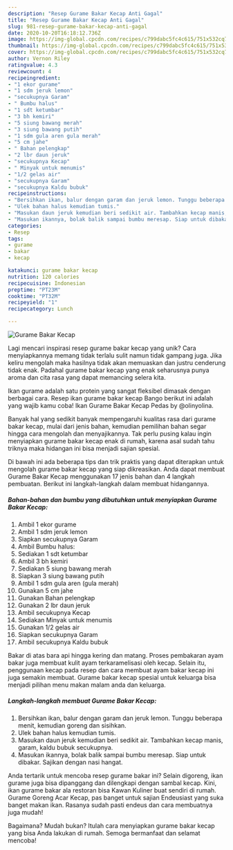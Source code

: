```yaml
---
description: "Resep Gurame Bakar Kecap Anti Gagal"
title: "Resep Gurame Bakar Kecap Anti Gagal"
slug: 981-resep-gurame-bakar-kecap-anti-gagal
date: 2020-10-20T16:18:12.736Z
image: https://img-global.cpcdn.com/recipes/c799dabc5fc4c615/751x532cq70/gurame-bakar-kecap-foto-resep-utama.jpg
thumbnail: https://img-global.cpcdn.com/recipes/c799dabc5fc4c615/751x532cq70/gurame-bakar-kecap-foto-resep-utama.jpg
cover: https://img-global.cpcdn.com/recipes/c799dabc5fc4c615/751x532cq70/gurame-bakar-kecap-foto-resep-utama.jpg
author: Vernon Riley
ratingvalue: 4.3
reviewcount: 4
recipeingredient:
- "1 ekor gurame"
- "1 sdm jeruk lemon"
- "secukupnya Garam"
- " Bumbu halus"
- "1 sdt ketumbar"
- "3 bh kemiri"
- "5 siung bawang merah"
- "3 siung bawang putih"
- "1 sdm gula aren gula merah"
- "5 cm jahe"
- " Bahan pelengkap"
- "2 lbr daun jeruk"
- "secukupnya Kecap"
- " Minyak untuk menumis"
- "1/2 gelas air"
- "secukupnya Garam"
- "secukupnya Kaldu bubuk"
recipeinstructions:
- "Bersihkan ikan, balur dengan garam dan jeruk lemon. Tunggu beberapa menit, kemudian goreng dan sisihkan."
- "Ulek bahan halus kemudian tumis."
- "Masukan daun jeruk kemudian beri sedikit air. Tambahkan kecap manis, garam, kaldu bubuk secukupnya."
- "Masukan ikannya, bolak balik sampai bumbu meresap. Siap untuk dibakar. Sajikan dengan nasi hangat."
categories:
- Resep
tags:
- gurame
- bakar
- kecap

katakunci: gurame bakar kecap 
nutrition: 120 calories
recipecuisine: Indonesian
preptime: "PT23M"
cooktime: "PT32M"
recipeyield: "1"
recipecategory: Lunch

---
```



![Gurame Bakar Kecap](https://img-global.cpcdn.com/recipes/c799dabc5fc4c615/751x532cq70/gurame-bakar-kecap-foto-resep-utama.jpg)

Lagi mencari inspirasi resep gurame bakar kecap yang unik? Cara menyiapkannya memang tidak terlalu sulit namun tidak gampang juga. Jika keliru mengolah maka hasilnya tidak akan memuaskan dan justru cenderung tidak enak. Padahal gurame bakar kecap yang enak seharusnya punya aroma dan cita rasa yang dapat memancing selera kita.

Ikan gurame adalah satu protein yang sangat fleksibel dimasak dengan berbagai cara. Resep ikan gurame bakar kecap Bango berikut ini adalah yang wajib kamu coba! Ikan Gurame Bakar Kecap Pedas by @olinyolina.

Banyak hal yang sedikit banyak mempengaruhi kualitas rasa dari gurame bakar kecap, mulai dari jenis bahan, kemudian pemilihan bahan segar hingga cara mengolah dan menyajikannya. Tak perlu pusing kalau ingin menyiapkan gurame bakar kecap enak di rumah, karena asal sudah tahu triknya maka hidangan ini bisa menjadi sajian spesial.


Di bawah ini ada beberapa tips dan trik praktis yang dapat diterapkan untuk mengolah gurame bakar kecap yang siap dikreasikan. Anda dapat membuat Gurame Bakar Kecap menggunakan 17 jenis bahan dan 4 langkah pembuatan. Berikut ini langkah-langkah dalam membuat hidangannya.

<!--inarticleads1-->

##### Bahan-bahan dan bumbu yang dibutuhkan untuk menyiapkan Gurame Bakar Kecap:

1. Ambil 1 ekor gurame
1. Ambil 1 sdm jeruk lemon
1. Siapkan secukupnya Garam
1. Ambil  Bumbu halus:
1. Sediakan 1 sdt ketumbar
1. Ambil 3 bh kemiri
1. Sediakan 5 siung bawang merah
1. Siapkan 3 siung bawang putih
1. Ambil 1 sdm gula aren (gula merah)
1. Gunakan 5 cm jahe
1. Gunakan  Bahan pelengkap
1. Gunakan 2 lbr daun jeruk
1. Ambil secukupnya Kecap
1. Sediakan  Minyak untuk menumis
1. Gunakan 1/2 gelas air
1. Siapkan secukupnya Garam
1. Ambil secukupnya Kaldu bubuk


Bakar di atas bara api hingga kering dan matang. Proses pembakaran ayam bakar juga membuat kulit ayam terkaramelisasi oleh kecap. Selain itu, penggunaan kecap pada resep dan cara membuat ayam bakar kecap ini juga semakin membuat. Gurame bakar kecap spesial untuk keluarga bisa menjadi pilihan menu makan malam anda dan keluarga. 

<!--inarticleads2-->

##### Langkah-langkah membuat Gurame Bakar Kecap:

1. Bersihkan ikan, balur dengan garam dan jeruk lemon. Tunggu beberapa menit, kemudian goreng dan sisihkan.
1. Ulek bahan halus kemudian tumis.
1. Masukan daun jeruk kemudian beri sedikit air. Tambahkan kecap manis, garam, kaldu bubuk secukupnya.
1. Masukan ikannya, bolak balik sampai bumbu meresap. Siap untuk dibakar. Sajikan dengan nasi hangat.


Anda tertarik untuk mencoba resep gurame bakar ini? Selain digoreng, ikan gurame juga bisa dipanggang dan dilengkapi dengan sambal kecap. Kini, ikan gurame bakar ala restoran bisa Kawan Kuliner buat sendiri di rumah. Gurame Goreng Acar Kecap, pas banget untuk sajian Endeusiast yang suka banget makan ikan. Rasanya sudah pasti endeus dan cara membuatnya juga mudah! 

Bagaimana? Mudah bukan? Itulah cara menyiapkan gurame bakar kecap yang bisa Anda lakukan di rumah. Semoga bermanfaat dan selamat mencoba!
